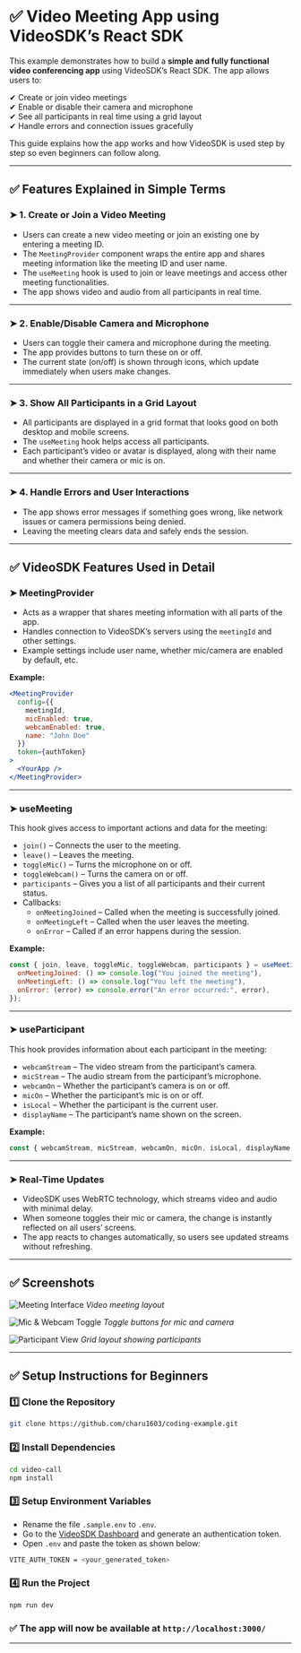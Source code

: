 # ✅ Video Meeting App using VideoSDK’s React SDK

This example demonstrates how to build a **simple and fully functional video conferencing app** using VideoSDK’s React SDK. The app allows users to:

✔ Create or join video meetings  
✔ Enable or disable their camera and microphone  
✔ See all participants in real time using a grid layout  
✔ Handle errors and connection issues gracefully  

This guide explains how the app works and how VideoSDK is used step by step so even beginners can follow along.

---

## ✅ Features Explained in Simple Terms

### ➤ **1. Create or Join a Video Meeting**
- Users can create a new video meeting or join an existing one by entering a meeting ID.
- The `MeetingProvider` component wraps the entire app and shares meeting information like the meeting ID and user name.
- The `useMeeting` hook is used to join or leave meetings and access other meeting functionalities.
- The app shows video and audio from all participants in real time.

---

### ➤ **2. Enable/Disable Camera and Microphone**
- Users can toggle their camera and microphone during the meeting.
- The app provides buttons to turn these on or off.
- The current state (on/off) is shown through icons, which update immediately when users make changes.

---

### ➤ **3. Show All Participants in a Grid Layout**
- All participants are displayed in a grid format that looks good on both desktop and mobile screens.
- The `useMeeting` hook helps access all participants.
- Each participant’s video or avatar is displayed, along with their name and whether their camera or mic is on.

---

### ➤ **4. Handle Errors and User Interactions**
- The app shows error messages if something goes wrong, like network issues or camera permissions being denied.
- Leaving the meeting clears data and safely ends the session.

---

## ✅ VideoSDK Features Used in Detail

### ➤ **MeetingProvider**
- Acts as a wrapper that shares meeting information with all parts of the app.
- Handles connection to VideoSDK’s servers using the `meetingId` and other settings.
- Example settings include user name, whether mic/camera are enabled by default, etc.

**Example:**
```jsx
<MeetingProvider 
  config={{ 
    meetingId, 
    micEnabled: true, 
    webcamEnabled: true, 
    name: "John Doe" 
  }} 
  token={authToken}
>
  <YourApp />
</MeetingProvider>
```

---

### ➤ **useMeeting**
This hook gives access to important actions and data for the meeting:

- `join()` – Connects the user to the meeting.
- `leave()` – Leaves the meeting.
- `toggleMic()` – Turns the microphone on or off.
- `toggleWebcam()` – Turns the camera on or off.
- `participants` – Gives you a list of all participants and their current status.
- Callbacks:
  - `onMeetingJoined` – Called when the meeting is successfully joined.
  - `onMeetingLeft` – Called when the user leaves the meeting.
  - `onError` – Called if an error happens during the session.

**Example:**
```jsx
const { join, leave, toggleMic, toggleWebcam, participants } = useMeeting({
  onMeetingJoined: () => console.log("You joined the meeting"),
  onMeetingLeft: () => console.log("You left the meeting"),
  onError: (error) => console.error("An error occurred:", error),
});
```

---

### ➤ **useParticipant**
This hook provides information about each participant in the meeting:

- `webcamStream` – The video stream from the participant’s camera.
- `micStream` – The audio stream from the participant’s microphone.
- `webcamOn` – Whether the participant’s camera is on or off.
- `micOn` – Whether the participant’s mic is on or off.
- `isLocal` – Whether the participant is the current user.
- `displayName` – The participant’s name shown on the screen.

**Example:**
```jsx
const { webcamStream, micStream, webcamOn, micOn, isLocal, displayName } = useParticipant(participantId);
```

---

### ➤ **Real-Time Updates**
- VideoSDK uses WebRTC technology, which streams video and audio with minimal delay.
- When someone toggles their mic or camera, the change is instantly reflected on all users’ screens.
- The app reacts to changes automatically, so users see updated streams without refreshing.

---

## ✅ Screenshots

![Meeting Interface](https://github.com/user-attachments/assets/19ef963f-645d-4752-a769-e5a48a0771df)
*Video meeting layout*

![Mic & Webcam Toggle](https://github.com/user-attachments/assets/027aaa77-f4f4-46c2-b7e1-8e9ae7bb76ab)
*Toggle buttons for mic and camera*

![Participant View](https://github.com/user-attachments/assets/623b51fa-2136-41a9-9b0f-e93bacfad8a4)
*Grid layout showing participants*

---

## ✅ Setup Instructions for Beginners

### 1️⃣ Clone the Repository
```bash
git clone https://github.com/charu1603/coding-example.git
```

### 2️⃣ Install Dependencies
```bash
cd video-call
npm install
```

### 3️⃣ Setup Environment Variables
- Rename the file `.sample.env` to `.env`.
- Go to the [VideoSDK Dashboard](https://dashboard.videosdk.live/) and generate an authentication token.
- Open `.env` and paste the token as shown below:
```bash
VITE_AUTH_TOKEN = <your_generated_token>
```

### 4️⃣ Run the Project
```bash
npm run dev
```

### ✅ The app will now be available at `http://localhost:3000/`

---
